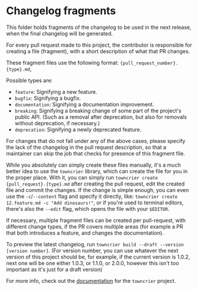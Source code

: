 # Changelog fragments

This folder holds fragments of the changelog to be used in the next release, when the final changelog will be
generated.

For every pull request made to this project, the contributor is responsible for creating a file (fragment), with
a short description of what that PR changes.

These fragment files use the following format: `{pull_request_number}.{type}.md`,

Possible types are:
- `feature`: Signifying a new feature.
- `bugfix`: Signifying a bugfix.
- `documentation`: Signifying a documentation improvement.
- `breaking`: Signifying a breaking change of some part of the project's public API. (Such as a removal after
  deprecation, but also for removals without deprecation, if necessary.)
- `deprecation`: Signifying a newly deprecated feature.

For changes that do not fall under any of the above cases, please specify the lack of the changelog in the pull request
description, so that a maintainer can skip the job that checks for presence of this fragment file.

While you absolutely can simply create these files manually, it's a much better idea to use the `towncrier` library,
which can create the file for you in the proper place. With it, you can simply run `towncrier create
{pull_request}.{type}.md` after creating the pull request, edit the created file and commit the changes. If the change
is simple enough, you can even use the `-c`/`--content` flag and specify it directly, like: `towncrier create
12.feature.md -c "Add dinosaurs!"`, or if you're used to terminal editors, there's also the `--edit` flag, which opens
the file with your `$EDITOR`.

If necessary, multiple fragment files can be created per pull-request, with different change types, if the PR covers
multiple areas (for example a PR that both introduces a feature, and changes the documentation).

To preview the latest changelog, run `towncrier build --draft --version [version number]`. (For version number, you can
use whatever the next version of this project should be, for example, if the current version is 1.0.2, next one will be
one either 1.0.3, or 1.1.0, or 2.0.0, however this isn't too important as it's just for a draft version)

For more info, check out the [documentation](https://towncrier.readthedocs.io/en/latest/tutorial.html) for the
`towncrier` project.
